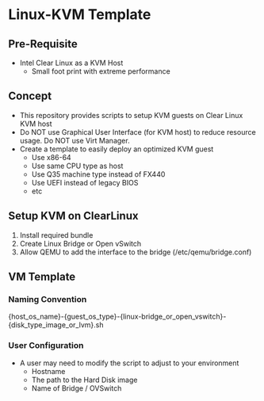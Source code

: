 # Linux-KVM Template

## Pre-Requisite
* Intel Clear Linux as a KVM Host
  * Small foot print with extreme performance

## Concept
* This repository provides scripts to setup KVM guests on Clear Linux KVM host
* Do NOT use Graphical User Interface (for KVM host) to reduce resource usage. Do NOT use Virt Manager.
* Create a template to easily deploy an optimized KVM guest
  * Use x86-64
  * Use same CPU type as host
  * Use Q35 machine type instead of FX440
  * Use UEFI instead of legacy BIOS
  * etc

## Setup KVM on ClearLinux
1. Install required bundle
2. Create Linux Bridge or Open vSwitch
3. Allow QEMU to add the interface to the bridge (/etc/qemu/bridge.conf)

## VM Template
### Naming Convention
{host_os_name}-{guest_os_type}-{linux-bridge_or_open_vswitch}-{disk_type_image_or_lvm}.sh

### User Configuration
* A user may need to modify the script to adjust to your environment
  * Hostname
  * The path to the Hard Disk image
  * Name of Bridge / OVSwitch
